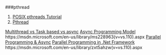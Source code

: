 ###pthread
1. [POSIX pthreads Tutorial](http://randu.org/tutorials/threads/)
2. [Pthread](https://www.sourceware.org/pthreads-win32/manual/)


[Multithread vs Task based vs async](http://stackoverflow.com/questions/20434220/threading-vs-task-based-vs-asynchronous-programming)
[Async Programming Model](https://msdn.microsoft.com/en-us/library/ms228963(v=vs.110).aspx)
https://msdn.microsoft.com/en-us/library/ms228963(v=vs.110).aspx
[Parallel Programming & Async](https://msdn.microsoft.com/en-us/library/hh156548(v=vs.110).aspx)
[Parallel Programming in .Net Framework](https://msdn.microsoft.com/en-us/library/dd460693(v=vs.110).aspx)
https://msdn.microsoft.com/en-us/library/zxt5ahzw(v=vs.110).aspx
